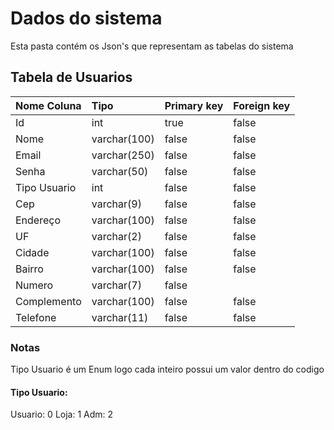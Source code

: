 # Dados do sistema

Esta pasta contém os Json's que representam as tabelas do sistema

## Tabela de Usuarios

| Nome Coluna | Tipo | Primary key | Foreign key |
| :---  |     :---      |  :--- | :---   |
| Id | int | true   | false |
| Nome | varchar(100)  | false     | false |
| Email | varchar(250) | false | false |
| Senha | varchar(50) | false | false |
| Tipo Usuario | int | false | false |
| Cep | varchar(9) | false | false |
| Endereço | varchar(100) | false | false |
| UF | varchar(2) | false | false |
| Cidade | varchar(100) | false | false |
| Bairro | varchar(100) | false | false |
| Numero | varchar(7) | false |  |
| Complemento | varchar(100) | false | false |
| Telefone | varchar(11) | false | false |

### Notas

Tipo Usuario é um Enum logo cada inteiro possui um valor dentro do codigo

#### Tipo Usuario:
Usuario: 0
Loja: 1
Adm: 2